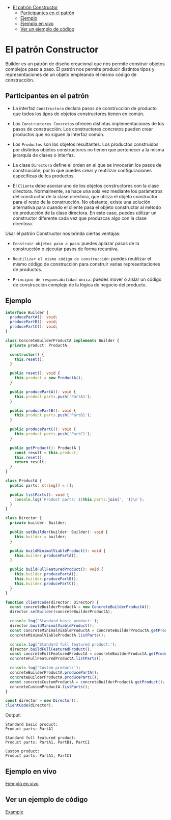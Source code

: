 - [El patrón Constructor](#el-patr%C3%B3n-constructor)
  - [Participantes en el patrón](#participantes-en-el-patr%C3%B3n)
  - [Ejemplo](#ejemplo)
  - [Ejemplo en vivo](#ejemplo-en-vivo)
  - [Ver un ejemplo de código](#ver-un-ejemplo-de-c%C3%B3digo)

# El patrón Constructor

Builder es un patrón de diseño creacional que nos permite construir objetos complejos paso a paso. El patrón nos permite producir distintos tipos y representaciones de un objeto empleando el mismo código de construcción.

## Participantes en el patrón

- La interfaz `Constructora` declara pasos de construcción de producto que todos los tipos de objetos constructores tienen en común.

- Los `Constructores Concretos` ofrecen distintas implementaciones de los pasos de construcción. Los constructores concretos pueden crear productos que no siguen la interfaz común.

- Los `Productos` son los objetos resultantes. Los productos construidos por distintos objetos constructores no tienen que pertenecer a la misma jerarquía de clases o interfaz.

- La clase `Directora` define el orden en el que se invocarán los pasos de construcción, por lo que puedes crear y reutilizar configuraciones específicas de los productos.

- El `Cliente` debe asociar uno de los objetos constructores con la clase directora. Normalmente, se hace una sola vez mediante los parámetros del constructor de la clase directora, que utiliza el objeto constructor para el resto de la construcción. No obstante, existe una solución alternativa para cuando el cliente pasa el objeto constructor al método de producción de la clase directora. En este caso, puedes utilizar un constructor diferente cada vez que produzcas algo con la clase directora.

Usar el patrón Constructor nos brinda ciertas ventajas:

- `Construir objetos paso a paso`: puedes aplazar pasos de la construcción o ejecutar pasos de forma recursiva.

- `Reutilizar el mismo código de construcción`: puedes reutilizar el mismo código de construcción para construir varias representaciones de productos.

- `Principio de responsabilidad única`: puedes mover o aislar un código de construcción complejo de la lógica de negocio del producto.

## Ejemplo

```typescript
interface Builder {
  producePartA(): void;
  producePartB(): void;
  producePartC(): void;
}

class ConcreteBuilderProductA implements Builder {
  private product: ProductA;

  constructor() {
    this.reset();
  }

  public reset(): void {
    this.product = new ProductA();
  }

  public producePartA(): void {
    this.product.parts.push('PartA1');
  }

  public producePartB(): void {
    this.product.parts.push('PartB1');
  }

  public producePartC(): void {
    this.product.parts.push('PartC1');
  }

  public getProduct(): ProductA {
    const result = this.product;
    this.reset();
    return result;
  }
}

class ProductA {
  public parts: string[] = [];

  public listParts(): void {
    console.log(`Product parts: ${this.parts.join(', ')}\n`);
  }
}

class Director {
  private builder: Builder;

  public setBuilder(builder: Builder): void {
    this.builder = builder;
  }

  public buildMinimalViableProduct(): void {
    this.builder.producePartA();
  }

  public buildFullFeaturedProduct(): void {
    this.builder.producePartA();
    this.builder.producePartB();
    this.builder.producePartC();
  }
}

function clientCode(director: Director) {
  const concreteBuilderProductA = new ConcreteBuilderProductA();
  director.setBuilder(concreteBuilderProductA);

  console.log('Standard basic product:');
  director.buildMinimalViableProduct();
  const concreteMinimalViableProductA = concreteBuilderProductA.getProduct();
  concreteMinimalViableProductA.listParts();

  console.log('Standard full featured product:');
  director.buildFullFeaturedProduct();
  const concreteFullFeaturedProductA = concreteBuilderProductA.getProduct();
  concreteFullFeaturedProductA.listParts();

  console.log('Custom product:');
  concreteBuilderProductA.producePartA();
  concreteBuilderProductA.producePartC();
  const concreteCustomProductA = concreteBuilderProductA.getProduct();
  concreteCustomProductA.listParts();
}

const director = new Director();
clientCode(director);
```

Output:

```text
Standard basic product:
Product parts: PartA1

Standard full featured product:
Product parts: PartA1, PartB1, PartC1

Custom product:
Product parts: PartA1, PartC1
```

## Ejemplo en vivo

[Ejemplo en vivo](https://www.typescriptlang.org/play/?#code/JYOwLgpgTgZghgYwgAgEIFdgBsAm1kDeAUMsgA5QD2O6SACnFGAIIAUAlAFzIBulwOANwlyVGvUZhUHbnwHDSFarQgMmAYRm9+QogF8iRBFjgBnU8nWUQCKBEgZseKHTG0WyYAFsyWCF4hwC0dcfGJFKGAeOEhRZQQwbld4lmERBGtTMCh3SigOQhFSMAALYFMAOjtTew4FZAMRMnQAIyxgBGRq2q5tAULSYrLKpXEwZABeZBAIAHdkZLG2dnrGxVb2ztGVNRYtORwBwdLyiu2Es8kR9FMS1gByXeYARnuVkTXyDY648VVJaS9A5HIanc5gS5Ma63B67VCvd6kT7NNo-c7-DT7HQg5AnEZuC5kK5nG53R6SdQI1aGdaozoAc3si3cWmZCWYOIyICyXQgpnQWHGUzxZwJYHqoMq3TAdSKvLA6CgIF5-MF1MaxjMFjZHnCXzp5Cu3CykRA9IA2gBdSbIK1pWmbZDtLK7UxY-p60hc0yUPwVLCUemsAAGOsNUO4ABICCKiVCKgArfggB4AGmQbz0AB0QMHEQ19IZNeZkAARYB2BJ5I4UKIxFAtTChKDcELOe36x01KRN5ysRtOaCt3vQIHYz244YVAfNm0z9sfGmdn7zgCyoG8cCwADVgHA2qoxe7DhORfPoKL4hi9vnkd9OvOAGICrCPiAxRUQHA6484s8jqBLz+J5ZUGSdTnPQD0ThUDjinSCgJ2ClYIMRoYHQGwwGAaxkGMYBAjAKw8FYHAKwgKsWzLMiKPYI5vXGLlbHsCA22gHUOSmGZ5isGw7AcAD2Ng0jKzAPIKm7Vj8kYviWIEsVmHedJMl9CB-UDB4AGUwDgEAcEYQ4WjMNExU4N56mE8jRMAtcNy8Ldd33Pwf3zejcOsJjIHXEBNx3PcD3Ym1pOYyT2IqRkwGc+ogs82z7L8pz5P9coIquWUlO5FS1KDe4tJ0vSoEOdCsCwZAYHfBU7EOcFTPzCyKOnXtn2Kt8P0qyL0p5aKICa19ys-b95MC9yZJCxLwvar1huYnqWoqr9QudFKoTSyaMr9ANsvUG5RK8X53BqqKpv4wcXES6DJGWQ7eOCuSUmYRCJExFzMgYo6IC2rJKC8AKpi60a7rCpkj2e67IA+naFuS11ZQ1F7kDqqybS4qiRLyWU8IIoiIBI6irJWIA)

## Ver un ejemplo de código

[Example](./constructor.ts)
